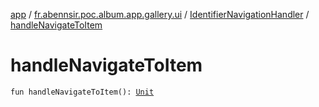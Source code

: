 [app](../../index.md) / [fr.abennsir.poc.album.app.gallery.ui](../index.md) / [IdentifierNavigationHandler](index.md) / [handleNavigateToItem](./handle-navigate-to-item.md)

# handleNavigateToItem

`fun handleNavigateToItem(): `[`Unit`](https://kotlinlang.org/api/latest/jvm/stdlib/kotlin/-unit/index.html)